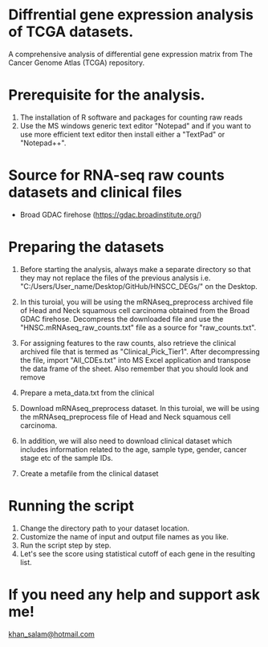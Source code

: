 # Diffrential gene expression analysis of TCGA datasets.
A comprehensive analysis of differential gene expression matrix from The Cancer Genome Atlas (TCGA) repository.

# Prerequisite for the analysis.
1. The installation of R software and packages for counting raw reads 
2. Use the MS windows generic text editor "Notepad" and if you want to use more efficient text editor then install either a "TextPad" or "Notepad++".   

# Source for RNA-seq raw counts datasets and clinical files
* Broad GDAC firehose (https://gdac.broadinstitute.org/)

# Preparing the datasets
1. Before starting the analysis, always make a separate directory so that they may not replace the files of the previous analysis i.e. "C:/Users/User_name/Desktop/GitHub/HNSCC_DEGs/" on the Desktop.   
2. In this turoial, you will be using the mRNAseq_preprocess archived file of Head and Neck squamous cell carcinoma obtained from the Broad GDAC firehose. Decompress the       downloaded file and use the "HNSC.mRNAseq_raw_counts.txt" file as a source for "raw_counts.txt".    
3. For assigning features to the raw counts, also retrieve the clinical archived file that is termed as "Clinical_Pick_Tier1". After decompressing the file, import "All_CDEs.txt" into MS Excel application and transpose the data frame of the sheet. Also remember that you should look and remove    
4. Prepare a meta_data.txt from the clinical 

3. Download mRNAseq_preprocess dataset. In this turoial, we will be using the mRNAseq_preprocess file of Head and Neck squamous cell carcinoma.   
4. In addition, we will also need to download clinical dataset which includes information related to the age, sample type, gender, cancer stage etc of the sample IDs.
5. Create a metafile from the clinical dataset    

# Running the script
1. Change the directory path to your dataset location. 
2. Customize the name of input and output file names as you like. 
3. Run the script step by step.
4. Let's see the score using statistical cutoff of each gene in the resulting list. 

# If you need any help and support ask me!
khan_salam@hotmail.com


